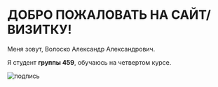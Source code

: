# ДОБРО ПОЖАЛОВАТЬ НА САЙТ/ВИЗИТКУ!

Меня зовут, Волоско Александр Александрович.

Я студент **группы 459**, обучаюсь на четвертом курсе.


![подпись](https://user-images.githubusercontent.com/114470459/192462413-507889b5-bce8-4553-9a6d-48cff299298c.png)
